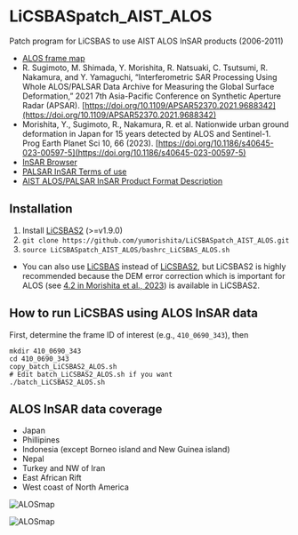 # LiCSBASpatch_AIST_ALOS
Patch program for LiCSBAS to use AIST ALOS InSAR products (2006-2011)

- [ALOS frame map](https://yumorishita.github.io/gsimaps/#6/36.670180/139.284668/&base=blank&ls=blank%7Copenstreetmap%7Cgeojson_ALOSframeA343_group%7Cgeojson_ALOSframeAothers_group%7Cgeojson_ALOSframeD343_group%7Cgeojson_ALOSframeDothers_group&blend=0&disp=111000&lcd=openstreetmap&vs=c1g1j0h0k0l0u0t0z0r0s0m0f1&d=m)
- R. Sugimoto, M. Shimada, Y. Morishita, R. Natsuaki, C. Tsutsumi, R. Nakamura, and Y. Yamaguchi, “Interferometric SAR Processing Using Whole ALOS/PALSAR Data Archive for Measuring the Global Surface Deformation,” 2021 7th Asia-Pacific Conference on Synthetic Aperture Radar (APSAR). [https://doi.org/10.1109/APSAR52370.2021.9688342](https://doi.org/10.1109/APSAR52370.2021.9688342)
- Morishita, Y., Sugimoto, R., Nakamura, R. et al. Nationwide urban ground deformation in Japan for 15 years detected by ALOS and Sentinel-1. Prog Earth Planet Sci 10, 66 (2023). [https://doi.org/10.1186/s40645-023-00597-5](https://doi.org/10.1186/s40645-023-00597-5)
- [InSAR Browser](https://gsrt.digiarc.aist.go.jp/insarbrowser/index.html)
- [PALSAR InSAR Terms of use](https://gsrt.digiarc.aist.go.jp/insarbrowser/doc/terms_of_use_insar_EN.html)
- [AIST ALOS/PALSAR InSAR Product Format Description](https://gsrt.digiarc.aist.go.jp/insarbrowser/doc/AIST_PALSAR_INSAR_PFFD_EN.pdf)

## Installation

1. Install [LiCSBAS2](https://github.com/yumorishita/LiCSBAS2) (>=v1.9.0)
2. `git clone https://github.com/yumorishita/LiCSBASpatch_AIST_ALOS.git`
3. `source LiCSBASpatch_AIST_ALOS/bashrc_LiCSBAS_ALOS.sh`

* You can also use [LiCSBAS](https://github.com/yumorishita/LiCSBAS) instead of [LiCSBAS2](https://github.com/yumorishita/LiCSBAS2), but LiCSBAS2 is highly recommended because the DEM error correction which is important for ALOS (see [4.2 in Morishita et al., 2023](https://progearthplanetsci.springeropen.com/articles/10.1186/s40645-023-00597-5#Sec24)) is available in LiCSBAS2.

## How to run LiCSBAS using ALOS InSAR data

First, determine the frame ID of interest (e.g., `410_0690_343`), then
```
mkdir 410_0690_343
cd 410_0690_343
copy_batch_LiCSBAS2_ALOS.sh
# Edit batch_LiCSBAS2_ALOS.sh if you want
./batch_LiCSBAS2_ALOS.sh
```

## ALOS InSAR data coverage

- Japan
- Phillipines
- Indonesia (except Borneo island and New Guinea island)
- Nepal
- Turkey and NW of Iran
- East African Rift
- West coast of North America

![ALOSmap](https://github.com/yumorishita/LiCSBASpatch_AIST_ALOS/assets/37470321/32a86f13-6fda-4693-bac5-fbb423253863)


![ALOSmap](https://user-images.githubusercontent.com/37470321/182858953-6190cb41-e5d6-4cf5-ba27-ea46125fa8ae.png)
